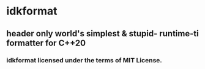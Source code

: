 # idkformat
## header only world's simplest &amp; stupid- runtime-ti formatter for C++20

### idkformat licensed under the terms of MIT License.
